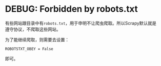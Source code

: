 # DEBUG: Forbidden by robots.txt

有些网站跟目录中有`robots.txt`，用于申明不让爬虫爬取。所以Scrapy默认就是遵守协议，不爬取这些网站。

为了能继续爬取，则需要去设置：

```
ROBOTSTXT_OBEY = False
```

即可。
